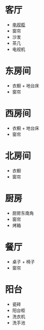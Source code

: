 # 客厅
  * [电视柜](parlourTV.md)
  * 窗帘
  * 沙发
  * 茶几
  * 电视机

# 东房间
  * 衣橱 + 地台床
  * 窗帘
  
# 西房间
  * 衣橱 + 地台床
  * 窗帘
  
# 北房间
  * 衣橱
  * 窗帘
  
# 厨房
  * 厨房东南角
  * 窗帘
  * 烤箱
  
  
# 餐厅
  * 桌子 + 椅子
  * 窗帘
  
# 阳台
  * 瓷砖
  * 阳台柜
  * 洗衣机
  * 洗手池
  

